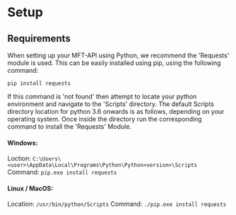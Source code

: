 # Setup
## Requirements
When setting up your MFT-API using Python, we recommend the 'Requests' module is used.
This can be easily installed using pip, using the following command:

`pip install requests`

If this command is 'not found' then attempt to locate your python environment and navigate to the 'Scripts' directory. The default Scripts directory location for python 3.6 onwards is as follows, depending on your operating system. Once inside the directory run the corresponding command to install the 'Requests' Module.
#### Windows:
Loction: `C:\Users\<user>\AppData\Local\Programs\Python\Python<version>\Scripts`
Command: `pip.exe install requests`
#### Linux / MacOS:
Location: `/usr/bin/python/Scripts`
Command: `./pip.exe install requests`
